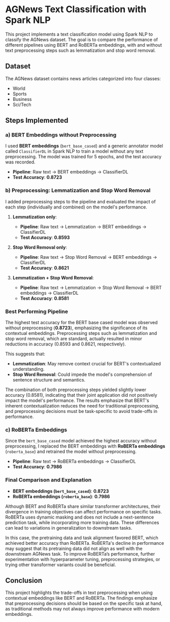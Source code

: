 # AGNews Text Classification with Spark NLP

This project implements a text classification model using Spark NLP to classify the AGNews dataset. The goal is to compare the performance of different pipelines using BERT and RoBERTa embeddings, with and without text preprocessing steps such as lemmatization and stop word removal.

## Dataset

The AGNews dataset contains news articles categorized into four classes: 
- World
- Sports
- Business
- Sci/Tech

## Steps Implemented

### a) BERT Embeddings without Preprocessing

I used **BERT embeddings** (`bert_base_cased`) and a generic annotator model called `ClassifierDL` in Spark NLP to train a model without any text preprocessing. The model was trained for 5 epochs, and the test accuracy was recorded.

- **Pipeline**: Raw text → BERT embeddings → ClassifierDL
- **Test Accuracy**: **0.8723**

### b) Preprocessing: Lemmatization and Stop Word Removal

I added preprocessing steps to the pipeline and evaluated the impact of each step (individually and combined) on the model's performance.

1. **Lemmatization only**:
   - **Pipeline**: Raw text → Lemmatization → BERT embeddings → ClassifierDL
   - **Test Accuracy**: **0.8593**

2. **Stop Word Removal only**:
   - **Pipeline**: Raw text → Stop Word Removal → BERT embeddings → ClassifierDL
   - **Test Accuracy**: **0.8621**

3. **Lemmatization + Stop Word Removal**:
   - **Pipeline**: Raw text → Lemmatization → Stop Word Removal → BERT embeddings → ClassifierDL
   - **Test Accuracy**: **0.8581**

### Best Performing Pipeline

The highest test accuracy for the BERT base cased model was observed without preprocessing (**0.8723**), emphasizing the significance of its contextual embeddings. Preprocessing steps such as lemmatization and stop word removal, which are standard, actually resulted in minor reductions in accuracy (0.8593 and 0.8621, respectively). 

This suggests that:
- **Lemmatization**: May remove context crucial for BERT's contextualized understanding.
- **Stop Word Removal**: Could impede the model's comprehension of sentence structure and semantics.

The combination of both preprocessing steps yielded slightly lower accuracy (0.8581), indicating that their joint application did not positively impact the model's performance. The results emphasize that BERT's inherent contextualization reduces the need for traditional preprocessing, and preprocessing decisions must be task-specific to avoid trade-offs in performance.

### c) RoBERTa Embeddings

Since the `bert_base_cased` model achieved the highest accuracy without preprocessing, I replaced the BERT embeddings with **RoBERTa embeddings** (`roberta_base`) and retrained the model without preprocessing.

- **Pipeline**: Raw text → RoBERTa embeddings → ClassifierDL
- **Test Accuracy**: **0.7986**

### Final Comparison and Explanation

- **BERT embeddings (`bert_base_cased`)**: **0.8723**
- **RoBERTa embeddings (`roberta_base`)**: **0.7986**

Although BERT and RoBERTa share similar transformer architectures, their divergence in training objectives can affect performance on specific tasks. RoBERTa uses dynamic masking and does not include a next-sentence prediction task, while incorporating more training data. These differences can lead to variations in generalization to downstream tasks.

In this case, the pretraining data and task alignment favored BERT, which achieved better accuracy than RoBERTa. RoBERTa's decline in performance may suggest that its pretraining data did not align as well with the downstream AGNews task. To improve RoBERTa’s performance, further experimentation with hyperparameter tuning, preprocessing strategies, or trying other transformer variants could be beneficial.

## Conclusion

This project highlights the trade-offs in text preprocessing when using contextual embeddings like BERT and RoBERTa. The findings emphasize that preprocessing decisions should be based on the specific task at hand, as traditional methods may not always improve performance with modern embeddings.
